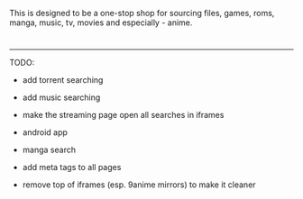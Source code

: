 This is designed to be a one-stop shop for sourcing files, games, roms, manga, music, tv, movies and especially - anime.



#
-----------------------------------------------------------------------

TODO:

- add torrent searching

- add music searching

- make the streaming page open all searches in iframes

- android app

- manga search

- add meta tags to all pages

- remove top of iframes (esp. 9anime mirrors) to make it cleaner
